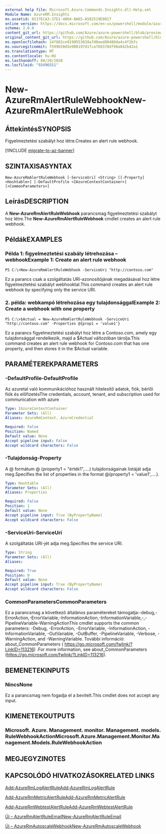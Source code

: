 ```yaml
---
external help file: Microsoft.Azure.Commands.Insights.dll-Help.xml
Module Name: AzureRM.Insights
ms.assetid: 0137ECA3-37E1-4064-8A65-A582519E9017
online version: https://docs.microsoft.com/en-us/powershell/module/azurerm.insights/new-azurermalertrulewebhook
schema: 2.0.0
content_git_url: https://github.com/Azure/azure-powershell/blob/preview/src/ResourceManager/Insights/Commands.Insights/help/New-AzureRmAlertRuleWebhook.md
original_content_git_url: https://github.com/Azure/azure-powershell/blob/preview/src/ResourceManager/Insights/Commands.Insights/help/New-AzureRmAlertRuleWebhook.md
ms.openlocfilehash: 24f882ce9190553028a7d0eed80480da4c4f2bfc
ms.sourcegitcommit: f599b50d5e980197d1fca769378df90a842b42a1
ms.translationtype: MT
ms.contentlocale: hu-HU
ms.lasthandoff: 08/20/2020
ms.locfileid: "93496551"
---
```

# <span data-ttu-id="06fa7-101">New-AzureRmAlertRuleWebhook</span><span class="sxs-lookup"><span data-stu-id="06fa7-101">New-AzureRmAlertRuleWebhook</span></span>

## <span data-ttu-id="06fa7-102">Áttekintés</span><span class="sxs-lookup"><span data-stu-id="06fa7-102">SYNOPSIS</span></span>
<span data-ttu-id="06fa7-103">Figyelmeztetési szabályt hoz létre.</span><span class="sxs-lookup"><span data-stu-id="06fa7-103">Creates an alert rule webhook.</span></span>

[!INCLUDE [migrate-to-az-banner](../../includes/migrate-to-az-banner.md)]

## <span data-ttu-id="06fa7-104">SZINTAXISA</span><span class="sxs-lookup"><span data-stu-id="06fa7-104">SYNTAX</span></span>

```
New-AzureRmAlertRuleWebhook [-ServiceUri] <String> [[-Property] <Hashtable>] [-DefaultProfile <IAzureContextContainer>] [<CommonParameters>]
```

## <span data-ttu-id="06fa7-105">Leírás</span><span class="sxs-lookup"><span data-stu-id="06fa7-105">DESCRIPTION</span></span>
<span data-ttu-id="06fa7-106">A **New-AzureRmAlertRuleWebhook** parancsmag figyelmeztetési szabályt hoz létre.</span><span class="sxs-lookup"><span data-stu-id="06fa7-106">The **New-AzureRmAlertRuleWebhook** cmdlet creates an alert rule webhook.</span></span>

## <span data-ttu-id="06fa7-107">Példák</span><span class="sxs-lookup"><span data-stu-id="06fa7-107">EXAMPLES</span></span>

### <span data-ttu-id="06fa7-108">Példa 1: figyelmeztetési szabály létrehozása – webhook</span><span class="sxs-lookup"><span data-stu-id="06fa7-108">Example 1: Create an alert rule webhook</span></span>
```
PS C:\>New-AzureRmAlertRuleWebhook -ServiceUri "http://contoso.com"
```

<span data-ttu-id="06fa7-109">Ez a parancs csak a szolgáltatás URI-azonosítójának megadásával hoz létre figyelmeztetési szabályt webhooktal.</span><span class="sxs-lookup"><span data-stu-id="06fa7-109">This command creates an alert rule webhook by specifying only the service URI.</span></span>

### <span data-ttu-id="06fa7-110">2. példa: webkampó létrehozása egy tulajdonsággal</span><span class="sxs-lookup"><span data-stu-id="06fa7-110">Example 2: Create a webhook with one property</span></span>
```
PS C:\>$Actual = New-AzureRmAlertRuleWebhook -ServiceUri "http://contoso.com" -Properties @{prop1 = 'value1'}
```

<span data-ttu-id="06fa7-111">Ez a parancs figyelmeztetési szabályt hoz létre a Contoso.com, amely egy tulajdonsággal rendelkezik, majd a $Actual változóban tárolja.</span><span class="sxs-lookup"><span data-stu-id="06fa7-111">This command creates an alert rule webhook for Contoso.com that has one property, and then stores it in the $Actual variable.</span></span>

## <span data-ttu-id="06fa7-112">PARAMÉTEREK</span><span class="sxs-lookup"><span data-stu-id="06fa7-112">PARAMETERS</span></span>

### <span data-ttu-id="06fa7-113">-DefaultProfile</span><span class="sxs-lookup"><span data-stu-id="06fa7-113">-DefaultProfile</span></span>
<span data-ttu-id="06fa7-114">Az azuretal való kommunikációhoz használt hitelesítő adatok, fiók, bérlői fiók és előfizetés</span><span class="sxs-lookup"><span data-stu-id="06fa7-114">The credentials, account, tenant, and subscription used for communication with azure</span></span>

```yaml
Type: IAzureContextContainer
Parameter Sets: (All)
Aliases: AzureRmContext, AzureCredential

Required: False
Position: Named
Default value: None
Accept pipeline input: False
Accept wildcard characters: False
```

### <span data-ttu-id="06fa7-115">-Tulajdonság</span><span class="sxs-lookup"><span data-stu-id="06fa7-115">-Property</span></span>
<span data-ttu-id="06fa7-116">A @ formátum @ (property1 = "érték1",....) tulajdonságainak listáját adja meg.</span><span class="sxs-lookup"><span data-stu-id="06fa7-116">Specifies the list of properties in the format @(property1 = 'value1',....).</span></span>

```yaml
Type: Hashtable
Parameter Sets: (All)
Aliases: Properties

Required: False
Position: 1
Default value: None
Accept pipeline input: True (ByPropertyName)
Accept wildcard characters: False
```

### <span data-ttu-id="06fa7-117">-ServiceUri</span><span class="sxs-lookup"><span data-stu-id="06fa7-117">-ServiceUri</span></span>
<span data-ttu-id="06fa7-118">A szolgáltatás URI-jét adja meg.</span><span class="sxs-lookup"><span data-stu-id="06fa7-118">Specifies the service URI.</span></span>

```yaml
Type: String
Parameter Sets: (All)
Aliases: 

Required: True
Position: 0
Default value: None
Accept pipeline input: True (ByPropertyName)
Accept wildcard characters: False
```

### <span data-ttu-id="06fa7-119">CommonParameters</span><span class="sxs-lookup"><span data-stu-id="06fa7-119">CommonParameters</span></span>
<span data-ttu-id="06fa7-120">Ez a parancsmag a következő általános paramétereket támogatja:-debug,-ErrorAction,-ErrorVariable,-InformationAction,-InformationVariable,-,-PipelineVariable-WarningAction</span><span class="sxs-lookup"><span data-stu-id="06fa7-120">This cmdlet supports the common parameters: -Debug, -ErrorAction, -ErrorVariable, -InformationAction, -InformationVariable, -OutVariable, -OutBuffer, -PipelineVariable, -Verbose, -WarningAction, and -WarningVariable.</span></span> <span data-ttu-id="06fa7-121">További információ: about_CommonParameters ( https://go.microsoft.com/fwlink/?LinkID=113216) .</span><span class="sxs-lookup"><span data-stu-id="06fa7-121">For more information, see about_CommonParameters (https://go.microsoft.com/fwlink/?LinkID=113216).</span></span>

## <span data-ttu-id="06fa7-122">BEMENETEK</span><span class="sxs-lookup"><span data-stu-id="06fa7-122">INPUTS</span></span>

### <span data-ttu-id="06fa7-123">Nincs</span><span class="sxs-lookup"><span data-stu-id="06fa7-123">None</span></span>
<span data-ttu-id="06fa7-124">Ez a parancsmag nem fogadja el a bevitelt.</span><span class="sxs-lookup"><span data-stu-id="06fa7-124">This cmdlet does not accept any input.</span></span>

## <span data-ttu-id="06fa7-125">KIMENETEK</span><span class="sxs-lookup"><span data-stu-id="06fa7-125">OUTPUTS</span></span>

### <span data-ttu-id="06fa7-126">Microsoft. Azure. Management. monitor. Management. models. RuleWebhookAction</span><span class="sxs-lookup"><span data-stu-id="06fa7-126">Microsoft.Azure.Management.Monitor.Management.Models.RuleWebhookAction</span></span>

## <span data-ttu-id="06fa7-127">MEGJEGYZI</span><span class="sxs-lookup"><span data-stu-id="06fa7-127">NOTES</span></span>

## <span data-ttu-id="06fa7-128">KAPCSOLÓDÓ HIVATKOZÁSOK</span><span class="sxs-lookup"><span data-stu-id="06fa7-128">RELATED LINKS</span></span>

[<span data-ttu-id="06fa7-129">Add-AzureRmLogAlertRule</span><span class="sxs-lookup"><span data-stu-id="06fa7-129">Add-AzureRmLogAlertRule</span></span>](./Add-AzureRmLogAlertRule.md)

[<span data-ttu-id="06fa7-130">Add-AzureRmMetricAlertRule</span><span class="sxs-lookup"><span data-stu-id="06fa7-130">Add-AzureRmMetricAlertRule</span></span>](./Add-AzureRmMetricAlertRule.md)

[<span data-ttu-id="06fa7-131">Add-AzureRmWebtestAlertRule</span><span class="sxs-lookup"><span data-stu-id="06fa7-131">Add-AzureRmWebtestAlertRule</span></span>](./Add-AzureRmWebtestAlertRule.md)

[<span data-ttu-id="06fa7-132">Új – AzureRmAlertRuleEmail</span><span class="sxs-lookup"><span data-stu-id="06fa7-132">New-AzureRmAlertRuleEmail</span></span>](./New-AzureRmAlertRuleEmail.md)

[<span data-ttu-id="06fa7-133">Új – AzureRmAutoscaleWebhook</span><span class="sxs-lookup"><span data-stu-id="06fa7-133">New-AzureRmAutoscaleWebhook</span></span>](./New-AzureRmAutoscaleWebhook.md)


